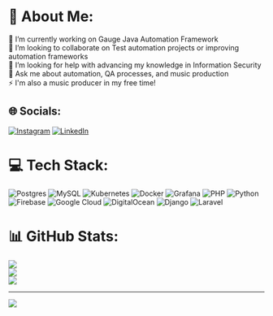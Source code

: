 # 💫 About Me:
🔭 I’m currently working on Gauge Java Automation Framework<br>👯 I’m looking to collaborate on Test automation projects or improving automation frameworks<br>🤝 I’m looking for help with advancing my knowledge in Information Security<br>💬 Ask me about automation, QA processes, and music production<br>⚡ I'm also a music producer in my free time!


## 🌐 Socials:
[![Instagram](https://img.shields.io/badge/Instagram-%23E4405F.svg?logo=Instagram&logoColor=white)](https://instagram.com/teymureyvaz) [![LinkedIn](https://img.shields.io/badge/LinkedIn-%230077B5.svg?logo=linkedin&logoColor=white)](https://linkedin.com/in/teymur-eyvazov) 

# 💻 Tech Stack:
![Postgres](https://img.shields.io/badge/postgres-%23316192.svg?style=for-the-badge&logo=postgresql&logoColor=white) ![MySQL](https://img.shields.io/badge/mysql-4479A1.svg?style=for-the-badge&logo=mysql&logoColor=white) ![Kubernetes](https://img.shields.io/badge/kubernetes-%23326ce5.svg?style=for-the-badge&logo=kubernetes&logoColor=white) ![Docker](https://img.shields.io/badge/docker-%230db7ed.svg?style=for-the-badge&logo=docker&logoColor=white) ![Grafana](https://img.shields.io/badge/grafana-%23F46800.svg?style=for-the-badge&logo=grafana&logoColor=white) ![PHP](https://img.shields.io/badge/php-%23777BB4.svg?style=for-the-badge&logo=php&logoColor=white) ![Python](https://img.shields.io/badge/python-3670A0?style=for-the-badge&logo=python&logoColor=ffdd54) ![Firebase](https://img.shields.io/badge/firebase-%23039BE5.svg?style=for-the-badge&logo=firebase) ![Google Cloud](https://img.shields.io/badge/GoogleCloud-%234285F4.svg?style=for-the-badge&logo=google-cloud&logoColor=white) ![DigitalOcean](https://img.shields.io/badge/DigitalOcean-%230167ff.svg?style=for-the-badge&logo=digitalOcean&logoColor=white) ![Django](https://img.shields.io/badge/django-%23092E20.svg?style=for-the-badge&logo=django&logoColor=white) ![Laravel](https://img.shields.io/badge/laravel-%23FF2D20.svg?style=for-the-badge&logo=laravel&logoColor=white)
# 📊 GitHub Stats:
![](https://github-readme-stats.vercel.app/api?username=teymureyvaz&theme=tokyonight&hide_border=false&include_all_commits=false&count_private=true)<br/>
![](https://github-readme-streak-stats.herokuapp.com/?user=teymureyvaz&theme=tokyonight&hide_border=false)<br/>
![](https://github-readme-stats.vercel.app/api/top-langs/?username=teymureyvaz&theme=tokyonight&hide_border=false&include_all_commits=false&count_private=true&layout=compact)

---
[![](https://visitcount.itsvg.in/api?id=teymureyvaz&icon=0&color=0)](https://visitcount.itsvg.in)

<!-- Proudly created with GPRM ( https://gprm.itsvg.in ) -->
